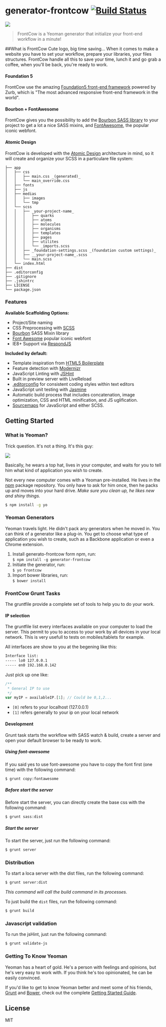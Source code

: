 # generator-frontcow [![Build Status](https://secure.travis-ci.org/bcabanes/generator-frontcow.png?branch=master)](https://travis-ci.org/bcabanes/generator-frontcow)

![](http://i.imgur.com/rBXsITu.jpg)

> FrontCow is a Yeoman generator that initialize your front-end workflow in a minute!

##What is FrontCow
Cute logo, big time saving... When it comes to make a website you have to set your workflow, prepare your libraries, your files structures. FrontCow handle all this to save your time, lunch it and go grab a coffee, when you'll be back, you're ready to work.

#### Foundation 5
FrontCow use the amazing [Foundation5 front-end framework](http://foundation.zurb.com/) powered by Zurb, which is "The most advanced responsive front-end framework in the world".

#### Bourbon + FontAwesome
FrontCow gives you the possibility to add the [Bourbon SASS library](http://bourbon.io/) to your project to get a lot a nice SASS mixins, and [FontAwesome](http://fortawesome.github.io/Font-Awesome/), the popular iconic webfont.

#### Atomic Design
FrontCow is developed with the [Atomic Design](http://bradfrostweb.com/blog/post/atomic-web-design/) architecture in mind, so it will create and organize your SCSS in a particulare file system:

    ├── app
    │   ├── css
    │   │   ├── main.css _(generated)_
    │   │   └── main_override.css
    │   ├── fonts
    │   ├── js
    │   ├── medias
    │   │   ├── images
    │   │   └── tmp
    │   └── scss
    │   │   ├── _your-project-name_
    │   │   │   ├── quarks
    │   │   │   ├── atoms
    │   │   │   ├── molecules
    │   │   │   ├── organisms
    │   │   │   ├── templates
    │   │   │   ├── pages
    │   │   │   ├── utilites
    │   │   │   └── _imports.scss
    │   │   ├── _foundation-settings.scss _(foundation custom settings)_
    │   │   ├── __your-project-name_.scss
    │   │   └── main.scss
    │   └── index.html
    ├── dist
    ├── .editorconfig
    ├── .gitignore
    ├── .jshintrc
    ├── LICENSE
    └── package.json

### Features
**Available Scaffolding Options:**

- Project/Site naming
- CSS Preprocessing with [SCSS](http://sass-lang.com/)
- [Bourbon](http://bourbon.io/) SASS Mixin library
- [Font Awesome](http://fortawesome.github.io/Font-Awesome/) popular iconic webfont
- IE8+ Support via [RespondJS](https://github.com/scottjehl/Respond)

**Included by default:**

- Template inspiration from [HTML5 Boilerplate](http://html5boilerplate.com/)
- Feature detection with [Modernizr](http://modernizr.com/)
- JavaScript Linting with [JSHint](http://www.jshint.com/)
- Built in preview server with LiveReload
- [.editorconfig](http://editorconfig.org/) for consistent coding styles within text editors
- JavaScript unit testing with [Jasmine](http://jasmine.github.io/)
- Automatic build process that includes concatenation, image optimization, CSS and HTML minification, and JS uglification.
- [Sourcemaps](http://www.html5rocks.com/en/tutorials/developertools/sourcemaps/) for JavaScript and either SCSS.

## Getting Started

### What is Yeoman?

Trick question. It's not a thing. It's this guy:

![](http://i.imgur.com/JHaAlBJ.png)

Basically, he wears a top hat, lives in your computer, and waits for you to tell him what kind of application you wish to create.

Not every new computer comes with a Yeoman pre-installed. He lives in the [npm](https://npmjs.org) package repository. You only have to ask for him once, then he packs up and moves into your hard drive. *Make sure you clean up, he likes new and shiny things.*

```bash
$ npm install -g yo
```

### Yeoman Generators

Yeoman travels light. He didn't pack any generators when he moved in. You can think of a generator like a plug-in. You get to choose what type of application you wish to create, such as a Backbone application or even a Chrome extension.

1. Install generato-frontcow form npm, run: <br> `$ npm install -g generator-frontcow`
2. Initiate the generator, run: <br> `$ yo frontcow`
3. Import bower libraries, run: <br> `$ bower install`

### FrontCow Grunt Tasks

The gruntfile provide a complete set of tools to help you to do your work.

#### IP selection

The gruntfile list every interfaces available on your computer to load the server. This permit to you to access to your work by all devices in your local network. This is very usefull to tests on mobiles/tablets for example.

All interfaces are show to you at the begening like this:

```bash
Interface list:
----- lo0 127.0.0.1
----- en0 192.168.0.142
```

Just pick up one like:

```javascript
/**
 * General IP to use
 */
var myIP = availableIP.[1]; // Could be 0,1,2...
```

- ```[0]``` refers to your localhost (127.0.0.1)
- ```[1]``` refers generally to your ip on your local network

#### Development

Grunt task starts the workflow with SASS watch & build, create a server and open your default browser to be ready to work.

##### Using font-awesome

If you said yes to use font-awesome you have to copy the font first (one time) with the following command:

```bash
$ grunt copy:fontawesome
```

##### Before start the server

Before start the server, you can directly create the base css with the following command:

```bash
$ grunt sass:dist
```

##### Start the server

To start the server, just run the following command:

```bash
$ grunt server
```

### Distribution

To start a loca server with the dist files, run the following command:

```bash
$ grunt server:dist
```
_This command will call the build command in its processes._


To just build the `dist` files, run the following command:

```bash
$ grunt build
```

### Javascript validation

To run the jsHint, just run the following command:

```bash
$ grunt validate-js
```


### Getting To Know Yeoman

Yeoman has a heart of gold. He's a person with feelings and opinions, but he's very easy to work with. If you think he's too opinionated, he can be easily convinced.

If you'd like to get to know Yeoman better and meet some of his friends, [Grunt](http://gruntjs.com) and [Bower](http://bower.io), check out the complete [Getting Started Guide](https://github.com/yeoman/yeoman/wiki/Getting-Started).


## License

MIT

